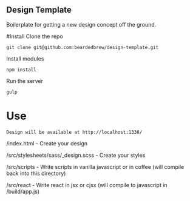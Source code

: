 ## Design Template
Boilerplate for getting a new design concept off the ground.

#Install
Clone the repo
```
git clone git@github.com:beardedbrew/design-template.git
```
Install modules
```
npm install
```
Run the server
```
gulp
```
# Use
```
Design will be available at http://localhost:1338/
```
/index.html - Create your design

/src/stylesheets/sass/_design.scss - Create your styles

/src/scripts - Write scripts in vanilla javascript or in coffee (will compile back into this directory)

/src/react - Write react in jsx or cjsx (will compile to javascript in /build/app.js)
